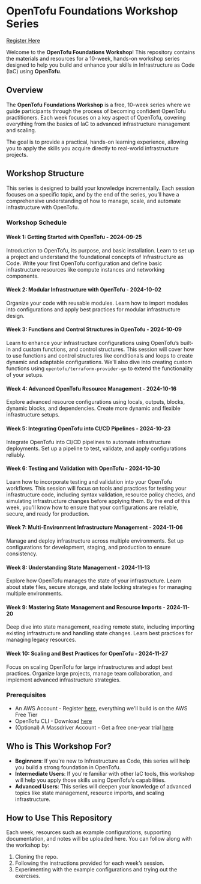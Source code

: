 # OpenTofu Foundations Workshop Series

[Register Here](https://www.massdriver.cloud/blogs/opentofu-foundations---a-free-weekly-workshop-to-build-your-iac-skills)

Welcome to the **OpenTofu Foundations Workshop**! This repository contains the materials and resources for a 10-week, hands-on workshop series designed to help you build and enhance your skills in Infrastructure as Code (IaC) using **OpenTofu**.

## Overview

The **OpenTofu Foundations Workshop** is a free, 10-week series where we guide participants through the process of becoming confident OpenTofu practitioners. Each week focuses on a key aspect of OpenTofu, covering everything from the basics of IaC to advanced infrastructure management and scaling.

The goal is to provide a practical, hands-on learning experience, allowing you to apply the skills you acquire directly to real-world infrastructure projects.

## Workshop Structure

This series is designed to build your knowledge incrementally. Each session focuses on a specific topic, and by the end of the series, you’ll have a comprehensive understanding of how to manage, scale, and automate infrastructure with OpenTofu.

### Workshop Schedule

#### Week 1: Getting Started with OpenTofu - 2024-09-25

Introduction to OpenTofu, its purpose, and basic installation. Learn to set up a project and understand the foundational concepts of Infrastructure as Code. Write your first OpenTofu configuration and define basic infrastructure resources like compute instances and networking components.

#### Week 2: Modular Infrastructure with OpenTofu - 2024-10-02

Organize your code with reusable modules. Learn how to import modules into configurations and apply best practices for modular infrastructure design.

#### Week 3: Functions and Control Structures in OpenTofu - 2024-10-09

Learn to enhance your infrastructure configurations using OpenTofu’s built-in and custom functions, and control structures. This session will cover how to use functions and control structures like conditionals and loops to create dynamic and adaptable configurations. We'll also dive into creating custom functions using `opentofu/terraform-provider-go` to extend the functionality of your setups.

#### Week 4: Advanced OpenTofu Resource Management - 2024-10-16

Explore advanced resource configurations using locals, outputs, blocks, dynamic blocks, and dependencies. Create more dynamic and flexible infrastructure setups.

#### Week 5: Integrating OpenTofu into CI/CD Pipelines - 2024-10-23

Integrate OpenTofu into CI/CD pipelines to automate infrastructure deployments. Set up a pipeline to test, validate, and apply configurations reliably.

#### Week 6: Testing and Validation with OpenTofu - 2024-10-30

Learn how to incorporate testing and validation into your OpenTofu workflows. This session will focus on tools and practices for testing your infrastructure code, including syntax validation, resource policy checks, and simulating infrastructure changes before applying them. By the end of this week, you'll know how to ensure that your configurations are reliable, secure, and ready for production.

#### Week 7: Multi-Environment Infrastructure Management - 2024-11-06

Manage and deploy infrastructure across multiple environments. Set up configurations for development, staging, and production to ensure consistency.

#### Week 8: Understanding State Management - 2024-11-13

Explore how OpenTofu manages the state of your infrastructure. Learn about state files, secure storage, and state locking strategies for managing multiple environments.

#### Week 9: Mastering State Management and Resource Imports - 2024-11-20

Deep dive into state management, reading remote state, including importing existing infrastructure and handling state changes. Learn best practices for managing legacy resources.

#### Week 10: Scaling and Best Practices for OpenTofu - 2024-11-27

Focus on scaling OpenTofu for large infrastructures and adopt best practices. Organize large projects, manage team collaboration, and implement advanced infrastructure strategies.

### Prerequisites

* An AWS Account - Register [here](https://aws.amazon.com/free/), everything we'll build is on the AWS Free Tier
* OpenTofu CLI - Download [here](https://opentofu.org/docs/intro/install/)
* (Optional) A Massdriver Account - Get a free one-year trial [here](https://app.massdriver.cloud/register?attribution=OpenTofu)

## Who is This Workshop For?

- **Beginners**: If you're new to Infrastructure as Code, this series will help you build a strong foundation in OpenTofu.
- **Intermediate Users**: If you're familiar with other IaC tools, this workshop will help you apply those skills using OpenTofu’s capabilities.
- **Advanced Users**: This series will deepen your knowledge of advanced topics like state management, resource imports, and scaling infrastructure.

## How to Use This Repository

Each week, resources such as example configurations, supporting documentation, and notes will be uploaded here. You can follow along with the workshop by:
1. Cloning the repo.
2. Following the instructions provided for each week’s session.
3. Experimenting with the example configurations and trying out the exercises.
